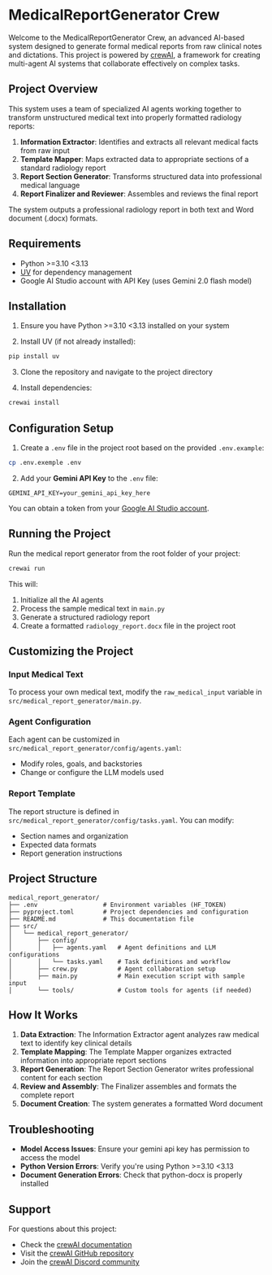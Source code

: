 # MedicalReportGenerator Crew

Welcome to the MedicalReportGenerator Crew, an advanced AI-based system designed to generate formal medical reports from raw clinical notes and dictations. This project is powered by [crewAI](https://crewai.com), a framework for creating multi-agent AI systems that collaborate effectively on complex tasks.

## Project Overview

This system uses a team of specialized AI agents working together to transform unstructured medical text into properly formatted radiology reports:

1. **Information Extractor**: Identifies and extracts all relevant medical facts from raw input
2. **Template Mapper**: Maps extracted data to appropriate sections of a standard radiology report 
3. **Report Section Generator**: Transforms structured data into professional medical language
4. **Report Finalizer and Reviewer**: Assembles and reviews the final report

The system outputs a professional radiology report in both text and Word document (.docx) formats.

## Requirements

- Python >=3.10 <3.13
- [UV](https://docs.astral.sh/uv/) for dependency management
- Google AI Studio account with API Key (uses Gemini 2.0 flash model)

## Installation

1. Ensure you have Python >=3.10 <3.13 installed on your system

2. Install UV (if not already installed):

```bash
pip install uv
```

3. Clone the repository and navigate to the project directory

4. Install dependencies:

```bash
crewai install
```

## Configuration Setup

1. Create a `.env` file in the project root based on the provided `.env.example`:

```bash
cp .env.exemple .env
```

2. Add your **Gemini API Key** to the `.env` file:

```
GEMINI_API_KEY=your_gemini_api_key_here
```

You can obtain a token from your [Google AI Studio account](https://aistudio.google.com/apikey).

## Running the Project

Run the medical report generator from the root folder of your project:

```bash
crewai run
```

This will:
1. Initialize all the AI agents
2. Process the sample medical text in `main.py`
3. Generate a structured radiology report
4. Create a formatted `radiology_report.docx` file in the project root

## Customizing the Project

### Input Medical Text

To process your own medical text, modify the `raw_medical_input` variable in `src/medical_report_generator/main.py`.

### Agent Configuration

Each agent can be customized in `src/medical_report_generator/config/agents.yaml`:
- Modify roles, goals, and backstories
- Change or configure the LLM models used

### Report Template

The report structure is defined in `src/medical_report_generator/config/tasks.yaml`. You can modify:
- Section names and organization
- Expected data formats
- Report generation instructions

## Project Structure

```
medical_report_generator/
├── .env                  # Environment variables (HF_TOKEN)
├── pyproject.toml        # Project dependencies and configuration
├── README.md             # This documentation file
├── src/
│   └── medical_report_generator/
│       ├── config/
│       │   ├── agents.yaml   # Agent definitions and LLM configurations
│       │   └── tasks.yaml    # Task definitions and workflow
│       ├── crew.py           # Agent collaboration setup
│       ├── main.py           # Main execution script with sample input
│       └── tools/            # Custom tools for agents (if needed)
```

## How It Works

1. **Data Extraction**: The Information Extractor agent analyzes raw medical text to identify key clinical details
2. **Template Mapping**: The Template Mapper organizes extracted information into appropriate report sections
3. **Report Generation**: The Report Section Generator writes professional content for each section
4. **Review and Assembly**: The Finalizer assembles and formats the complete report
5. **Document Creation**: The system generates a formatted Word document

## Troubleshooting

- **Model Access Issues**: Ensure your gemini api key  has permission to access the model
- **Python Version Errors**: Verify you're using Python >=3.10 <3.13
- **Document Generation Errors**: Check that python-docx is properly installed

## Support

For questions about this project:
- Check the [crewAI documentation](https://docs.crewai.com)
- Visit the [crewAI GitHub repository](https://github.com/joaomdmoura/crewai)
- Join the [crewAI Discord community](https://discord.com/invite/X4JWnZnxPb)
